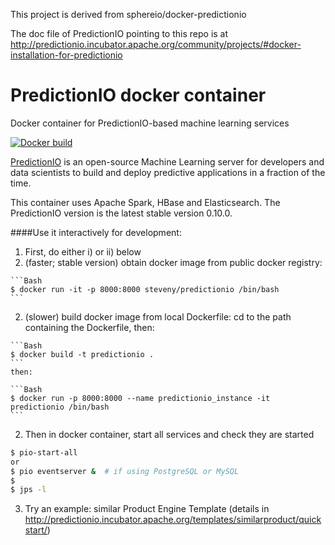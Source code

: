 This project is derived from sphereio/docker-predictionio

The doc file of PredictionIO pointing to this repo is at http://predictionio.incubator.apache.org/community/projects/#docker-installation-for-predictionio

# PredictionIO docker container
Docker container for PredictionIO-based machine learning services

[![Docker build](http://dockeri.co/image/steveny/predictionio)](https://registry.hub.docker.com/u/steveny/predictionio/)

[PredictionIO](https://prediction.io) is an open-source Machine Learning
server for developers and data scientists to build and deploy predictive
applications in a fraction of the time.

This container uses Apache Spark, HBase and Elasticsearch. The PredictionIO version is the latest stable version 0.10.0.

####Use it interactively for development:
1. First, do either i) or ii) below
  1. (faster; stable version) obtain docker image from public docker registry:

    ```Bash
    $ docker run -it -p 8000:8000 steveny/predictionio /bin/bash
    ```
  2. (slower) build docker image from local Dockerfile: cd to the path containing the Dockerfile, then:
    
    ```Bash
    $ docker build -t predictionio .
    ```
    then:
    
    ```Bash
    $ docker run -p 8000:8000 --name predictionio_instance -it predictionio /bin/bash
    ```
    
2. Then in docker container, start all services and check they are started
  ```Bash
  $ pio-start-all
  or 
  $ pio eventserver &  # if using PostgreSQL or MySQL
  $
  $ jps -l
  ```

3. Try an example: similar Product Engine Template (details in http://predictionio.incubator.apache.org/templates/similarproduct/quickstart/)
   



